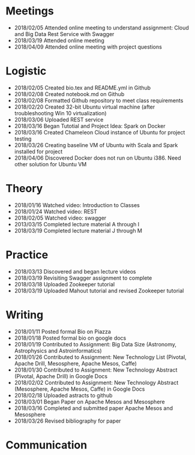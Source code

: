 # Meetings
* 2018/02/05 Attended online meeting to understand assignment: Cloud and Big Data Rest Service with Swagger
* 2018/03/19 Attended online meeting
* 2018/04/09 Attended online meeting with project questions

# Logistic
* 2018/02/05 Created bio.tex and README.yml in Github
* 2018/02/08 Created notebook.md on Github
* 2018/02/08 Formatted Github repository to meet class requirements
* 2018/02/20 Created 32-bit Ubuntu virtual machine (after troubleshooting Win 10 virtualization)
* 2018/03/06 Uploaded REST service
* 2018/03/16 Began Tutotial and Project Idea: Spark on Docker
* 2018/03/16 Created Chameleon Cloud instance of Ubuntu for project testing
* 2018/03/26 Creating baseline VM of Ubuntu with Scala and Spark installed for project
* 2018/04/06 Discovered Docker does not run on Ubuntu i386. Need other solution for Ubuntu VM


# Theory
* 2018/01/16 Watched video: Introduction to Classes
* 2018/01/24 Watched video: REST
* 2018/02/05 Watched video: swagger
* 2013/03/15 Completed lecture material A through I
* 2018/03/19 Completed lecture material J through M


# Practice
* 2018/03/13 Discovered and began lecture videos
* 2018/03/19 Revisiting Swagger assignment to complete
* 2018/03/18 Uploaded Zookeeper tutorial
* 2018/03/19 Uploaded Mahout tutorial and revised Zookeeper tutorial


# Writing
* 2018/01/11 Posted formal Bio on Piazza
* 2018/01/18 Posted formal bio on google docs 
* 2018/01/19 Contributed to Assignment: Big Data Size (Astronomy, Astrophysics and Astroinformatics)
* 2018/01/26 Contributed to Assignment: New Technology List (Pivotal, Apache Drill, Mesosphere, Apache Mesos, Caffe)
* 2018/01/30 Contributed to Assignment: New Technology Abstract (Pivotal, Apache Drill) in Google Docs
* 2018/02/02 Contributed to Assignment: New Technology Abstract (Mesosphere, Apache Mesos, Caffe) in Google Docs
* 2018/02/18 Uploaded astracts to github
* 2018/03/01 Began Paper on Apache Mesos and Mesosphere
* 2018/03/16 Completed and submitted paper Apache Mesos and Mesosphere
* 2018/03/26 Revised bibliography for paper

# Communication

